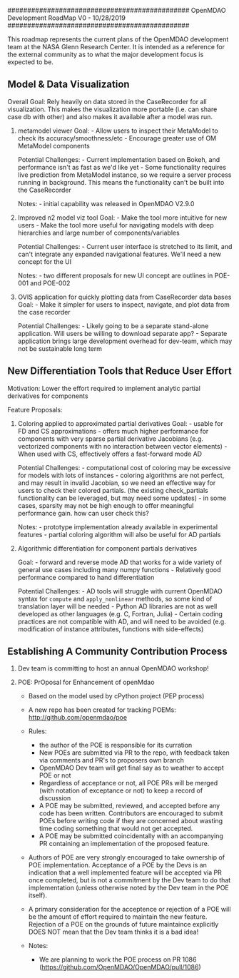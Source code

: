 ##############################################
OpenMDAO Development RoadMap V0 - 10/28/2019
##############################################

This roadmap represents the current plans of the OpenMDAO development team at the NASA Glenn Research Center. 
It is intended as a reference for the external community as to what the major development focus is expected to be. 


Model & Data Visualization 
---------------------------
Overall Goal: Rely heavily on data stored in the CaseRecorder for all visualization. 
This makes the visualization more portable (i.e. can share case db with other) and 
also makes it available after a model was run. 

1) metamodel viewer 
    Goal: 
        - Allow users to inspect their MetaModel to check its accuracy/smoothness/etc 
        - Encourage greater use of OM MetaModel components 

    Potential Challenges: 
        - Current implementation based on Bokeh, and performance isn't as fast as we'd like yet 
        - Some functionality requires live prediction from MetaModel instance, 
          so we require a server process running in background. 
          This means the functionality can't be built into the CaseRecorder

    Notes: 
        - initial capability was released in OpenMDAO V2.9.0


2) Improved n2 model viz tool 
    Goal: 
        - Make the tool more intuitive for new users 
        - Make the tool more useful for navigating models with deep hierarchies 
          and large number of components/variables 

    Potential Challenges: 
        - Current user interface is stretched to its limit, and can't 
          integrate any expanded navigational features. We'll need a new concept 
          for the UI 

    Notes: 
        - two different proposals for new UI concept are outlines in POE-001 and POE-002

4) OVIS application for quickly plotting data from CaseRecorder data bases
    Goal: 
        - Make it simpler for users to inspect, navigate, and plot data from the case recorder 

    Potential Challenges: 
        - Likely going to be a separate stand-alone application. Will users be willing to download separate app? 
        - Separate application brings large development overhead for dev-team, 
          which may not be sustainable long term


New Differentiation Tools that Reduce User Effort
--------------------------------------------------

Motivation: Lower the effort required to implement analytic partial derivatives for components

Feature Proposals: 

1) Coloring applied to approximated partial derivatives 
    Goal: 
        - usable for FD and CS approximations 
        - offers much higher performance for components with very sparse partial derivative Jacobians 
          (e.g. vectorized components with no interaction between vector elements)
        - When used with CS, effectively offers a fast-forward mode AD

    Potential Challenges: 
        - computational cost of coloring may be excessive for models with lots of instances 
        - coloring algorithms are not perfect, and may result in invalid Jacobian, 
          so we need an effective way for users to check their colored partials. 
          (the existing check_partials functionality can be leveraged, but may need some updates)
        - in some cases, sparsity may not be high enough to offer meaningful performance gain. 
          how can user check this? 

    Notes: 
        - prototype implementation already available in experimental features 
        - partial coloring algorithm will also be useful for AD partials


2) Algorithmic differentiation for component partials derivatives
    
    Goal: 
        - forward and reverse mode AD that works for a wide variety of general use cases including many numpy functions 
        - Relatively good performance compared to hand differentiation

    Potential Challenges: 
        - AD tools will struggle with current OpenMDAO syntax for `compute` and `apply_nonlinear` methods, 
          so some kind of translation layer will be needed
        - Python AD libraries are not as well developed as other languages (e.g. C, Fortran, Julia)
        - Certain coding practices are not compatible with AD, and will need to be avoided (e.g. modification of instance attributes, functions with side-effects)



Establishing A Community Contribution Process
----------------------------------------------

1) Dev team is committing to host an annual OpenMDAO workshop! 

2) POE: PrOposal for Enhancement of openMdao
    - Based on the model used by cPython project (PEP process)
    - A new repo has been created for tracking POEMs: 
      http://github.com/openmdao/poe

    - Rules: 
        - the author of the POE is responsible for its curration 
        - New POEs are submitted via PR to the repo, with feedback taken via comments and PR's to proposers own branch
        - OpenMDAO Dev team will get final say as to weather to accept POE or not 
        - Regardless of acceptance or not, all POE PRs will be merged (with notation of exceptance or not) to keep a record of discussion
        - A POE may be submitted, reviewed, and accepted before any code has been written. 
          Contributors are encouraged to submit POEs before writing code if they are concerned 
          about wasting time coding something that would not get accepted. 
        - A POE may be submitted coincidentally with an accompanying PR containing an implementation of the proposed feature. 

    - Authors of POE are very strongly encouraged to take ownership of POE implementation. 
      Acceptance of a POE by the Devs is an indication that a well implemented feature will be accepted via PR once completed, 
      but is not a commitment by the Dev team to do that implementation (unless otherwise noted by the Dev team in the POE itself).
    - A primary consideration for the acceptence or rejection of a POE will be the amount of effort required to 
      maintain the new feature. Rejection of a POE on the grounds of future maintaince explicitly DOES NOT mean that the Dev team thinks it is a bad idea! 

    - Notes: 
        - We are planning to work the POE process on PR 1086 (https://github.com/OpenMDAO/OpenMDAO/pull/1086)








